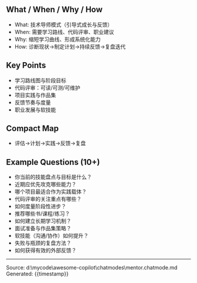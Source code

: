 ## What / When / Why / How

- What: 技术导师模式（引导式成长与反馈）
- When: 需要学习路线、代码评审、职业建议
- Why: 缩短学习曲线、形成系统化能力
- How: 诊断现状→制定计划→持续反馈→复盘迭代

## Key Points

- 学习路线图与阶段目标
- 代码评审：可读/可测/可维护
- 项目实践与作品集
- 反馈节奏与度量
- 职业发展与软技能

## Compact Map

- 评估→计划→实践→反馈→复盘

## Example Questions (10+)

- 你当前的技能盘点与目标是什么？
- 近期应优先攻克哪些能力？
- 哪个项目最适合作为实践载体？
- 代码评审的关注重点有哪些？
- 如何度量阶段性进步？
- 推荐哪些书/课程/练习？
- 如何建立长期学习机制？
- 面试准备与作品集策略？
- 软技能（沟通/协作）如何提升？
- 失败与瓶颈的复盘方法？
- 如何获得有效的外部反馈？

---
Source: d:\mycode\awesome-copilot\chatmodes\mentor.chatmode.md
Generated: {{timestamp}}
